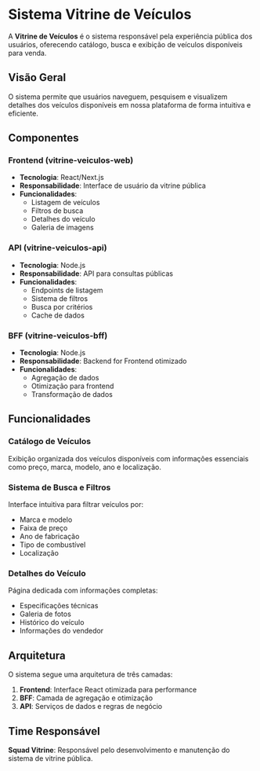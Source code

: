 # Sistema Vitrine de Veículos

A **Vitrine de Veículos** é o sistema responsável pela experiência pública dos usuários, oferecendo catálogo, busca e exibição de veículos disponíveis para venda.

## Visão Geral

O sistema permite que usuários naveguem, pesquisem e visualizem detalhes dos veículos disponíveis em nossa plataforma de forma intuitiva e eficiente.

## Componentes

### Frontend (vitrine-veiculos-web)
- **Tecnologia**: React/Next.js
- **Responsabilidade**: Interface de usuário da vitrine pública
- **Funcionalidades**:
  - Listagem de veículos
  - Filtros de busca
  - Detalhes do veículo
  - Galeria de imagens 

### API (vitrine-veiculos-api)  
- **Tecnologia**: Node.js
- **Responsabilidade**: API para consultas públicas
- **Funcionalidades**:
  - Endpoints de listagem
  - Sistema de filtros
  - Busca por critérios
  - Cache de dados   

### BFF (vitrine-veiculos-bff)
- **Tecnologia**: Node.js  
- **Responsabilidade**: Backend for Frontend otimizado
- **Funcionalidades**:
  - Agregação de dados
  - Otimização para frontend
  - Transformação de dados

## Funcionalidades

### Catálogo de Veículos
Exibição organizada dos veículos disponíveis com informações essenciais como preço, marca, modelo, ano e localização.

### Sistema de Busca e Filtros
Interface intuitiva para filtrar veículos por:
- Marca e modelo
- Faixa de preço
- Ano de fabricação
- Tipo de combustível
- Localização

### Detalhes do Veículo
Página dedicada com informações completas:
- Especificações técnicas
- Galeria de fotos
- Histórico do veículo
- Informações do vendedor

## Arquitetura

O sistema segue uma arquitetura de três camadas:

1. **Frontend**: Interface React otimizada para performance
2. **BFF**: Camada de agregação e otimização 
3. **API**: Serviços de dados e regras de negócio

## Time Responsável

**Squad Vitrine**: Responsável pelo desenvolvimento e manutenção do sistema de vitrine pública.